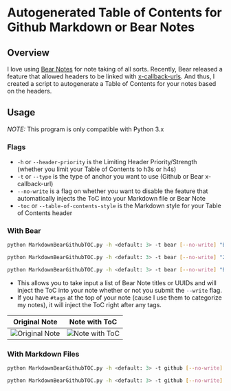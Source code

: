 # Autogenerated Table of Contents for Github Markdown or Bear Notes

## Overview
I love using [Bear Notes](https://bear.app/) for note taking of all sorts. Recently, Bear released a feature that allowed headers to be linked with [x-callback-urls](http://x-callback-url.com/). And thus, I created a script to autogenerate a Table of Contents for your notes based on the headers.

## Usage
*NOTE:* This program is only compatible with Python 3.x

### Flags
* `-h` or `--header-priority` is the Limiting Header Priority/Strength (whether you limit your Table of Contents to h3s or h4s)
* `-t` or `--type` is the type of anchor you want to use (Github or Bear x-callback-url)
* `--no-write` is a flag on whether you want to disable the feature that automatically injects the ToC into your Markdown file or Bear Note
* `-toc` or `--table-of-contents-style` is the Markdown style for your Table of Contents header

### With Bear
```sh
python MarkdownBearGithubTOC.py -h <default: 3> -t bear [--no-write] "Bear Note Title"
```

```sh
python MarkdownBearGithubTOC.py -h <default: 3> -t bear [--no-write] "20703126-FA33-400A-B98E-F55F57E3EF48-47683-000143B2335758CA"
```

```sh
python MarkdownBearGithubTOC.py -h <default: 3> -t bear [--no-write] "Bear Note Title 1" "Bear Note Title 2"
```

* This allows you to take input a list of Bear Note titles or UUIDs and will inject the ToC into your note whether or not you submit the `--write` flag.
* If you have `#tags` at the top of your note (cause I use them to categorize my notes), it will inject the ToC right after any tags.

| **Original Note**  | **Note with ToC** |
| :---:  | :---:  |
|![Original Note](https://github.com/alexander-lee/markdown-github-bear-toc/blob/master/images/Original%20Note.png?raw=true)|![Note with ToC](https://github.com/alexander-lee/markdown-github-bear-toc/blob/master/images/Note%20With%20ToC.png?raw=true)|

### With Markdown Files
```sh
python MarkdownBearGithubTOC.py -h <default: 3> -t github [--no-write] README.md
```

```sh
python MarkdownBearGithubTOC.py -h <default: 3> -t github [--no-write] README.md Folder/README2.md
```
